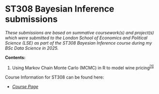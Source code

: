# ST308 Bayesian Inference submissions
*These submissions are based on summative coursework(s) and project(s) which were submitted to the London School of Economics and Political Science (LSE) as part of the ST308 Bayesian Inference course during my BSc Data Science in 2025.*


**Contents:**

1. Using Markov Chain Monte Carlo (MCMC) in R to model wine pricing<sup>[[1]](https://github.com/Oliver-Liles/ST308_Bayesian_Inference_submissions/tree/main/MCMC_wine)</sup>


Course Information for ST308 can be found here:

- [*Course Page*](https://www.lse.ac.uk/resources/calendar2024-2025/courseGuides/ST/2024_ST308.htm)

